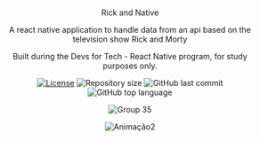 
<div align="center" style="margin: 20px; text-align: center">
<p> Rick and Native</p>
<p>A react native application to handle data from an api based on the television show Rick and Morty</p>
<p>Built during the Devs for Tech - React Native program, for study purposes only.
  
  [![License](http://img.shields.io/:license-mit-blue.svg?style=flat-square)](https:/github.com/BinaryLeo//rick_and_native/blob/main/LICENSE)
  <img alt="Repository size" src="https://img.shields.io/github/repo-size/BinaryLeo/rick_and_native?color=blue">
  ![GitHub last commit](https://img.shields.io/github/last-commit/BinaryLeo/rick_and_native?style=flat-square)
  ![GitHub top language](https://img.shields.io/github/languages/top/BinaryLeo/rick_and_native?style=flat-square)
  
 ![Group 35](https://user-images.githubusercontent.com/72607039/185759575-1c4a7463-4236-4fad-852e-c609d86e3d70.png)
 
 
![Animação2](https://user-images.githubusercontent.com/72607039/185828342-d145649f-396a-4ca1-b5fe-0b2ee645a894.gif)


  
</div>
